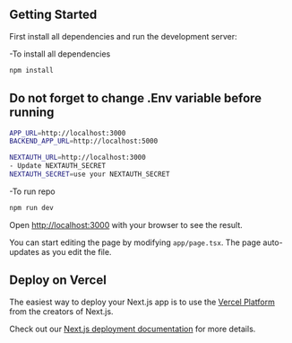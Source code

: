 ## Getting Started

First install all dependencies and run the development server:

-To install all dependencies
```bash
npm install
```

## Do not forget to change .Env variable before running 
```bash
APP_URL=http://localhost:3000
BACKEND_APP_URL=http://localhost:5000

NEXTAUTH_URL=http://localhost:3000
- Update NEXTAUTH_SECRET
NEXTAUTH_SECRET=use your NEXTAUTH_SECRET 
```

-To run repo
```bash
npm run dev
```

Open [http://localhost:3000](http://localhost:3000) with your browser to see the result.

You can start editing the page by modifying `app/page.tsx`. The page auto-updates as you edit the file.

## Deploy on Vercel

The easiest way to deploy your Next.js app is to use the [Vercel Platform](https://vercel.com/new?utm_medium=default-template&filter=next.js&utm_source=create-next-app&utm_campaign=create-next-app-readme) from the creators of Next.js.

Check out our [Next.js deployment documentation](https://nextjs.org/docs/deployment) for more details.
